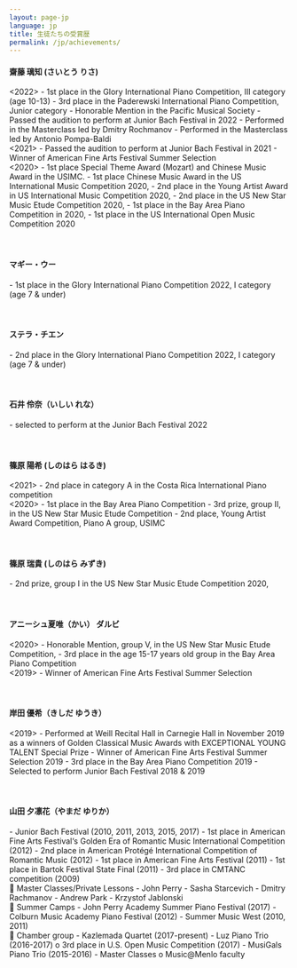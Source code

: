 ```yaml
---
layout: page-jp
language: jp
title: 生徒たちの受賞歴
permalink: /jp/achievements/
---
```

<h4>齋藤 璃知 (さいとう りさ) </h4>
<2022>
- 1st place in the Glory International Piano Competition, III category (age 10-13)
- 3rd place in the Paderewski International Piano Competition, Junior category
- Honorable Mention in the Pacific Musical Society
- Passed the audition to perform at Junior Bach Festival in 2022
- Performed in the Masterclass led by Dmitry Rochmanov
- Performed in the Masterclass led by Antonio Pompa-Baldi

<br>
<2021>
- Passed the audition to perform at Junior Bach Festival in 2021
- Winner of American Fine Arts Festival Summer Selection

<br>
<2020>
- 1st place Special Theme Award (Mozart) and Chinese Music Award in the USIMC.
- 1st place Chinese Music Award in the US International Music Competition 2020,
- 2nd place in the Young Artist Award in US International Music Competition 2020,
- 2nd place in the US New Star Music Etude Competition 2020,
- 1st place in the Bay Area Piano Competition in 2020,
- 1st place in the US International Open Music Competition 2020
<br><br><br>
<h4>マギー・ウー</h4>
- 1st place in the Glory International Piano Competition 2022, I category (age 7 & under)
<br><br><br>
<h4>ステラ・チエン</h4>
- 2nd place in the Glory International Piano Competition 2022, I category (age 7 & under)
<br><br><br>
<h4>石井 伶奈（いしい れな）</h4>
- selected to perform at the Junior Bach Festival 2022
<br><br><br>
<h4>篠原 陽希 (しのはら はるき)</h4>
<2021>
- 2nd place in category A in the Costa Rica International Piano competition

<br>
<2020>
- 1st place in the Bay Area Piano Competition
- 3rd prize, group II, in the US New Star Music Etude Competition
- 2nd place, Young Artist Award Competition, Piano A group, USIMC
<br><br><br>
<h4>篠原 瑞貴 (しのはら みずき) </h4>
- 2nd prize, group I in the US New Star Music Etude Competition 2020,
<br><br><br>
<h4>アニーシュ夏唯（かい） ダルビ</h4>
<2020>
- Honorable Mention, group V, in the US New Star Music Etude Competition,
- 3rd place in the age 15-17 years old group in the Bay Area Piano Competition

<br>
<2019>
- Winner of American Fine Arts Festival Summer Selection
<br><br><br>
<h4>岸田 優希（きしだ ゆうき）</h4>
<2019>
- Performed at Weill Recital Hall in Carnegie Hall in November 2019 as a winners of Golden Classical Music Awards with EXCEPTIONAL YOUNG TALENT Special Prize
- Winner of American Fine Arts Festival Summer Selection 2019
- 3rd place in the Bay Area Piano Competition 2019
- Selected to perform Junior Bach Festival 2018 & 2019
<br><br><br>
<h4>山田 夕凛花（やまだ ゆりか）</h4>
- Junior Bach Festival (2010, 2011, 2013, 2015, 2017)
- 1st place in American Fine Arts Festival‘s Golden Era of Romantic Music International Competition (2012)
- 2nd place in American Protégé International Competition of Romantic Music (2012)
- 1st place in American Fine Arts Festival (2011)
- 1st place in Bartok Festival State Final (2011)
- 3rd place in CMTANC competition (2009)

<br>
 Master Classes/Private Lessons
- John Perry
- Sasha Starcevich
- Dmitry Rachmanov
- Andrew Park
- Krzystof Jablonski

<br>
 Summer Camps
- John Perry Academy Summer Piano Festival (2017)
- Colburn Music Academy Piano Festival (2012)
- Summer Music West (2010, 2011)

<br>
 Chamber group
- Kazlemada Quartet (2017-present)
- Luz Piano Trio (2016-2017)
o 3rd place in U.S. Open Music Competition (2017)
- MusiGals Piano Trio (2015-2016)
- Master Classes
o Music@Menlo faculty
